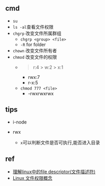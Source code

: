 ## cmd
+ `su`
+ `ls -al`查看文件权限
+ `chgrp` 改变文件所属群组
    + `chgrp <group> <file>`
    + `-R` for folder
+ `chown` 改变文件所有者
+ `chmod` 改变文件的权限
    + > r:4 > w:2 > x:1
        + rwx:7
        + r-x:5
    + `chmod 777 <file>`
        + -rwxrwxrwx

## tips
+ i-node

+ rwx
    + `x`可以判断文件是否可执行,能否进入目录


## ref

+ [理解linux中的file descriptor(文件描述符)](https://wiyi.org/linux-file-descriptor.html)
+ [Linux 文件权限概念](https://wizardforcel.gitbooks.io/vbird-linux-basic-4e/content/43.html)